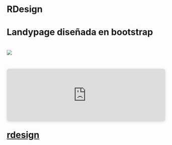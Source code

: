 # RDesign 
<h1>  Landypage diseñada en bootstrap <h1/>

<img src="https://img.shields.io/badge/STATUS-EN%20DESAROLLO-green">
<div style="position: relative; width: 100%; height: 0; padding-top: 33.3333%;
 padding-bottom: 0; box-shadow: 0 2px 8px 0 rgba(63,69,81,0.16); margin-top: 1.6em; margin-bottom: 0.9em; overflow: hidden;
 border-radius: 8px; will-change: transform;">
  <iframe loading="lazy" style="position: absolute; width: 100%; height: 100%; top: 0; left: 0; border: none; padding: 0;margin: 0;"
    src="https:&#x2F;&#x2F;www.canva.com&#x2F;design&#x2F;DAFJuZxTzxA&#x2F;view?embed" allowfullscreen="allowfullscreen" allow="fullscreen">
  </iframe>
</div>
<a href="https:&#x2F;&#x2F;www.canva.com&#x2F;design&#x2F;DAFJuZxTzxA&#x2F;view?utm_content=DAFJuZxTzxA&amp;utm_campaign=designshare&amp;utm_medium=embeds&amp;utm_source=link" target="_blank" rel="noopener">rdesign</a>

 
 <link href="https://www.canva.com/design/DAFJuZxTzxA/view" />